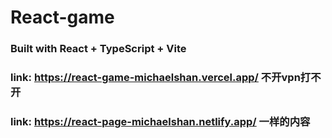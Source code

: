 # React-game
### Built with React + TypeScript + Vite 
### link: https://react-game-michaelshan.vercel.app/ 不开vpn打不开
### link: https://react-page-michaelshan.netlify.app/ 一样的内容
